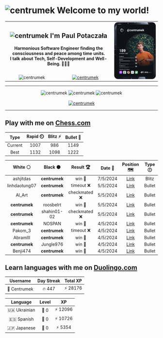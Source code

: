 <h1>
  <img
    src="https://emojis.slackmojis.com/emojis/images/1531849430/4246/blob-sunglasses.gif"
    width="30"
    alt="centrumek"
  />
  Welcome to my world!
</h1>

<table>
  <tbody>
    <tr>
      <td align="center" width="70%" colspan="2">
        <h2>
          <img
            src="https://raw.githubusercontent.com/MartinHeinz/MartinHeinz/master/wave.gif"
            width="30px"
            alt="centrumek"
          />
          I'm Paul Potaczała
        </h2>
        <h4>
          Harmonious Software Engineer finding the consciousness and peace among time units.
          <br/>
          I talk about Tech, Self-Development and Well-Being. 🌿🧘🚀
        </h4>
      </td>
      <td width="30%" rowspan="2">
        <a href="https://app.daily.dev/centrumek">
          <img
            src="./devcard.svg"
            alt="centrumek"
          />
        </a>
      </td>
    </tr>
    <tr align="center">
      <td>
        <img
          src="https://komarev.com/ghpvc/?username=centrumek&label=visitors&color=0e75b6&style=flat"
          alt="centrumek"
        >
      </td>
      <td>
        <a href="https://stackoverflow.com/users/14496012/centrumek">
          <img
            src="https://stackoverflow.com/users/flair/14496012.png?theme=dark"
            alt="centrumek"
          >
        </a>
      </td>
    </tr>
  </tbody>
</table>

---
<div align="center">
  <img 
    src="https://github-readme-stats.vercel.app/api?username=centrumek&show_icons=true&count_private=true&theme=dark&hide_border=true&hide=issues,contribs&bg_color=00000000"
    alt="centrumek"
  />
  <img
    src="https://github-readme-stats.vercel.app/api/top-langs/?username=centrumek&layout=compact&hide_border=true&theme=dark&bg_color=00000000&langs_count=6&exclude_repo=air-statistic-app"
    alt="centrumek"
  />
  <img 
    src="https://github-readme-streak-stats.herokuapp.com?user=centrumek&theme=dark&hide_border=true&background=FFFFFF00"
    alt="centrumek"
  />
  <br/>
  <br/>
  <a href="https://www.buymeacoffee.com/centrumek">
    <img
      src="https://cdn.buymeacoffee.com/buttons/v2/default-orange.png"
      height="50"
      width="210"
      alt="centrumek"
    />
  </a>
</div>

---

## Play with me on [Chess.com](https://www.chess.com/member/centrumek)

<div align="center">
<!--START_SECTION:chessStats-->
<!-- Automatically generated with https://github.com/Balastrong/chess-stats-action -->

| Type | Rapid ⏲️ | Blitz ⚡ | Bullet 🔫 |
|:---:|:---:|:---:|:---:|
| Current | 1007 | 986 | 1149 |
| Best | 1132 | 1098 | 1222 |

| White ⚪ | Black ⚫ | Result 🏆 | Date 📅 | Position 🗺️ | Type 🕕 |
|:---:|:---:|:---:|:---:|:---:|:---:|
| ashjitdas | **centrumek** | win 🥇 | 7/5/2024 | <a href="http://www.ee.unb.ca/cgi-bin/tervo/fen.pl?select=r1b1k1nr/ppp2ppp/2n1p3/3q4/1b1P4/2N2N2/PPP2PPP/R1BQKB1R w KQkq -">Link</a> | Blitz |
| linhdaotung07 | **centrumek** | timeout ❌ | 5/5/2024 | <a href="http://www.ee.unb.ca/cgi-bin/tervo/fen.pl?select=r5k1/pN1b2pp/8/3n4/3B4/P7/4BKPP/8 b - -">Link</a> | Bullet |
| Al_Art | **centrumek** | checkmated ❌ | 5/5/2024 | <a href="http://www.ee.unb.ca/cgi-bin/tervo/fen.pl?select=rn4nr/1b4p1/1p1Q1k1p/5p2/2B5/8/PPP2PPP/R1B2RK1 b - -">Link</a> | Bullet |
| **centrumek** | roosbelrt | win 🥇 | 5/5/2024 | <a href="http://www.ee.unb.ca/cgi-bin/tervo/fen.pl?select=8/P7/2B5/5Pk1/6p1/1Pp5/2P2K1B/R7 b - -">Link</a> | Bullet |
| **centrumek** | shahin01-02 | checkmated ❌ | 5/5/2024 | <a href="http://www.ee.unb.ca/cgi-bin/tervo/fen.pl?select=N4rk1/5p1p/1pn1p1p1/p7/5P2/6P1/1PPB3P/q1K4R w - -">Link</a> | Bullet |
| **centrumek** | NOSPAN | win 🥇 | 4/5/2024 | <a href="http://www.ee.unb.ca/cgi-bin/tervo/fen.pl?select=7k/R7/5Kp1/1P6/5p2/8/6R1/8 b - -">Link</a> | Bullet |
| Pakom_3 | **centrumek** | timeout ❌ | 4/5/2024 | <a href="http://www.ee.unb.ca/cgi-bin/tervo/fen.pl?select=8/8/8/5K2/6P1/8/1k6/8 b - -">Link</a> | Bullet |
| AbramIII | **centrumek** | win 🥇 | 4/5/2024 | <a href="http://www.ee.unb.ca/cgi-bin/tervo/fen.pl?select=8/kp4Q1/pR6/8/2P5/1P6/P5K1/8 w - -">Link</a> | Bullet |
| **centrumek** | Jungle976 | win 🥇 | 4/5/2024 | <a href="http://www.ee.unb.ca/cgi-bin/tervo/fen.pl?select=5qk1/7p/1p6/pP1p1rp1/3Pp2r/2P1P1K1/R2Q4/8 b - -">Link</a> | Bullet |
| Benji474 | **centrumek** | win 🥇 | 4/5/2024 | <a href="http://www.ee.unb.ca/cgi-bin/tervo/fen.pl?select=3r4/p4R2/bpp1B3/6p1/3Pp3/8/PPP1N2k/3K4 w - -">Link</a> | Bullet |

<!--END_SECTION:chessStats-->
</div>

## Learn languages with me on [Duolingo.com](https://www.duolingo.com/profile/Centrumek)

<div align="center">
<!--START_SECTION:duolingoStats-->
<!-- Automatically generated with https://github.com/centrumek/duolingo-readme-stats-->

| Username | Day Streak | Total XP |
|:---:|:---:|:---:|
| 👤 Centrumek | 🔥 447 | ⚡ 28176 |

| Language | Level | XP |
|:---:|:---:|:---:|
| 🇺🇦 Ukrainian | 👑 0 | ⚡ 12096 |
| 🇪🇸 Spanish | 👑 0 | ⚡ 10726 |
| 🇯🇵 Japanese | 👑 0 | ⚡ 5354 |

<!--END_SECTION:duolingoStats-->
</div>
<!--
**centrumek/centrumek** is a ✨ _special_ ✨ repository because its `README.md` (this file) appears on your GitHub profile.

Here are some ideas to get you started:

- 🔭 I’m currently working on ...
- 🌱 I’m currently learning ...
- 👯 I’m looking to collaborate on ...
- 🤔 I’m looking for help with ...
- 💬 Ask me about ...
- 📫 How to reach me: ...
- 😄 Pronouns: ...
- ⚡ Fun fact: ...
-->

